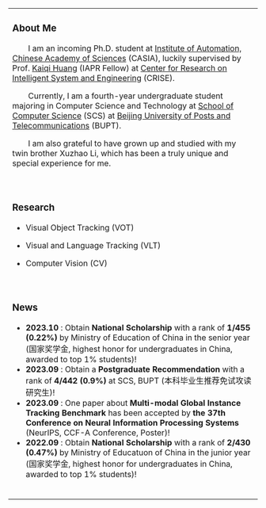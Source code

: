 <table>
  
<tr><td>
  
### About Me
<p>
  &emsp;&emsp;I am an incoming Ph.D. student at <a href="http://english.ia.cas.cn/"> Institute of Automation, Chinese Academy of Sciences</a> (CASIA), luckily supervised by Prof. <a href="https://people.ucas.ac.cn/~huangkaiqi?language=en"> Kaiqi Huang</a> (IAPR Fellow) at <a href="http://www.crise.ia.ac.cn/"> Center for Research on Intelligent System and Engineering</a> (CRISE).
</p>
<p>
  &emsp;&emsp;Currently, I am a fourth-year undergraduate student majoring in Computer Science and Technology at <a href="https://scs.bupt.edu.cn/"> School of Computer Science</a> (SCS) at <a href="https://www.bupt.edu.cn/"> Beijing University of Posts and Telecommunications</a> (BUPT).
</p>
<p>
  &emsp;&emsp;I am also grateful to have grown up and studied with my twin brother Xuzhao Li, which has been a truly unique and special experience for me.
</p>
<br>
</td></tr>

<tr><td>

### Research

- Visual Object Tracking (VOT)
  
- Visual and Language Tracking (VLT)

- Computer Vision (CV)
<br>
</td></tr>

<tr><td>
  
### News
- **2023.10** : Obtain **National Scholarship** with a rank of **1/455 (0.22%)** by Ministry of Education of China in the senior year (国家奖学金, highest honor for undergraduates in China, awarded to top 1% students)!
- **2023.09** : Obtain a **Postgraduate Recommendation** with a rank of **4/442 (0.9%)** at SCS, BUPT (本科毕业生推荐免试攻读研究生)!
- **2023.09** : One paper about **Multi-modal Global Instance Tracking Benchmark** has been accepted by **the 37th Conference on Neural Information Processing Systems** (NeurIPS, CCF-A Conference, Poster)!
- **2022.09** : Obtain **National Scholarship** with a rank of **2/430 (0.47%)** by Ministry of Educatuon of China in the junior year (国家奖学金, highest honor for undergraduates in China, awarded to top 1% students)!
<br>
</td></tr>

</table>
